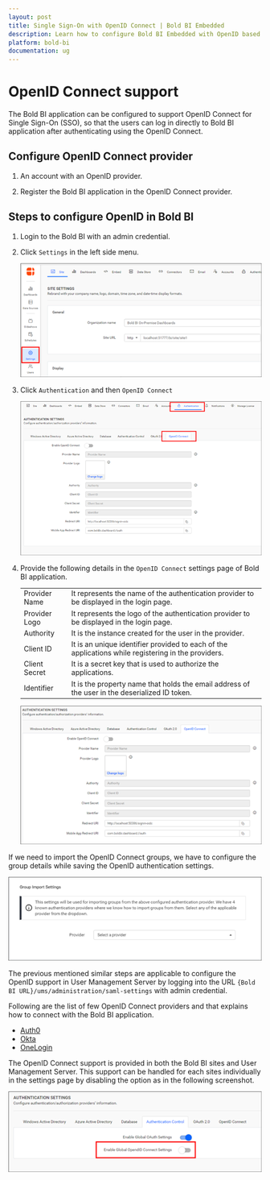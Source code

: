 ```yaml
---
layout: post
title: Single Sign-On with OpenID Connect | Bold BI Embedded
description: Learn how to configure Bold BI Embedded with OpenID based identity provider for Single Sign-on authentication using OpenID Connect.
platform: bold-bi
documentation: ug
---
```


# OpenID Connect support

The Bold BI application can be configured to support OpenID Connect for Single Sign-On (SSO), so that the users can log in directly to Bold BI application after authenticating using the OpenID Connect.

## Configure OpenID Connect provider

1. An account with an OpenID provider.

2. Register the Bold BI application in the OpenID Connect provider.

## Steps to configure OpenID in Bold BI

1. Login to the Bold BI with an admin credential.

2. Click `Settings` in the left side menu.

    ![Settings](/static/assets/embedded/site-administration/openid-support/images/settings.png)

3. Click `Authentication` and then `OpenID Connect`

    ![Authentication settings](/static/assets/embedded/site-administration/openid-support/images/authentication-settings.png)

4. Provide the following details in the `OpenID Connect` settings page of Bold BI application.

    <table>

    <tr>
    <td>Provider Name</td>
    <td>It represents the name of the authentication provider to be displayed in the login page.</td>
    </tr>

    <tr>
    <td>Provider Logo</td>
    <td>It represents the logo of the authentication provider to be displayed in the login page.</td>
    </tr>

    <tr>
    <td>Authority</td>
    <td>It is the instance created for the user in the provider.</td>
    </tr>

    <tr>
    <td>Client ID</td>
    <td>It is an unique identifier provided to each of the applications while registering in the providers.</td>
    </tr>

    <tr>
    <td>Client Secret</td>
    <td>It is a secret key that is used to authorize the applications.</td>
    </tr>

    <tr>
    <td>Identifier</td>
    <td>It is the property name that holds the email address of the user in the deserialized ID token.</td>
    </tr>

    </table>

    ![OpenId settings](/static/assets/embedded/site-administration/openid-support/images/openid-settings.png)

If we need to import the OpenID Connect groups, we have to configure the group details while saving the OpenID authentication settings.

  ![OpenId Group setting](/static/assets/embedded/site-administration/openid-support/images/OpenId-group-settings.png)

The previous mentioned similar steps are applicable to configure the OpenID support in User Management Server by logging into the URL `{Bold BI URL}/ums/administration/saml-settings` with admin credential.

Following are the list of few OpenID Connect providers and that explains how to connect with the Bold BI application. 

* [Auth0](/embedded-bi/site-administration/sso/openid-support/auth0/)
* [Okta](/embedded-bi/site-administration/sso/openid-support/okta/)
* [OneLogin](/embedded-bi/site-administration/sso/openid-support/onelogin/)

The OpenID Connect support is provided in both the Bold BI sites and User Management Server. This support can be handled for each sites individually in the settings page by disabling the option as in the following screenshot.

![Enable OpenID Connect support](/static/assets/embedded/site-administration/openid-support/images/EnableOpenId.png)
